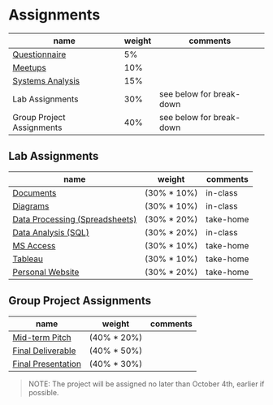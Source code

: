 # Assignments

name | weight | comments
--- | --- | ---
[Questionnaire](assignments/questionnaire.md) | 5% |
[Meetups](assignments/meetups.md) | 10% |
[Systems Analysis](assignments/systems-analysis.md) | 15% |
Lab Assignments | 30% | see below for break-down
Group Project Assignments | 40% | see below for break-down

## Lab Assignments

name | weight | comments
--- | --- | ---
[Documents](assignments/lab/1-docs.md) | (30% * 10%) | in-class
[Diagrams](assignments/lab/2-diagrams.md) | (30% * 10%) | in-class
[Data Processing (Spreadsheets)](assignments/lab/3-data-processing.md) | (30% * 20%) | take-home
[Data Analysis (SQL)](assignments/lab/4-data-analysis.md) | (30% * 20%) | in-class
[MS Access](assignments/lab/5-ms-access.md) | (30% * 10%) | take-home
[Tableau](assignments/lab/6-tableau.md) | (30% * 10%) | take-home
[Personal Website](assignments/lab/7-personal-website.md) | (30% * 20%) | take-home

## Group Project Assignments

name | weight | comments
--- | --- | ---
[Mid-term Pitch](assignments/group-project/1-midterm-pitch.md) | (40% * 20%) |
[Final Deliverable](assignments/group-project/2-final-deliverable.md) | (40% * 50%) |
[Final Presentation](assignments/group-project/3-final-presentation.md) | (40% * 30%) |

> NOTE: The project will be assigned no later than October 4th, earlier if possible.
